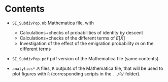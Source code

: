 # Contents

- `SI_SubdivPop.nb` Mathematica file, with 

    - Calculations+checks of probabilities of identity by descent
    - Calculations+checks of the different terms of $E[\bar{X}]$
    - Investigation of the effect of the emigration probability $m$ on the different terms

- `SI_SubdivPop.pdf` pdf version of the Mathematica file
   (same contents)

- `analytics*.R` files, `R` outputs of the Mathematica file,
   that will be used to plot figures with `R` (corresponding scripts in the `../R/` folder). 

